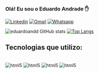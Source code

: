 

### Olá! Eu sou o Eduardo Andrade ✋


[![Linkedin](https://img.shields.io/badge/LinkedIn-0077B5?style=for-the-badge&logo=linkedin&logoColor=white)](https://www.linkedin.com/in/eduardo-andrade-dos-santos-1965b21b1/)
[![Gmail](https://img.shields.io/badge/Gmail-D14836?style=for-the-badge&logo=gmail&logoColor=white)](eduardo.andrade.dev@gmail.com)
[![Whatsapp](https://img.shields.io/badge/WhatsApp-25D366?style=for-the-badge&logo=whatsapp&logoColor=white)](eduardo.andrade.dev@gmail.com)
</br>

![eduardoandd GitHub stats](https://github-readme-stats.vercel.app/api?username=eduardoandd&show_icons=true&layout=compact&theme=dracula&card_width=700px)
[![Top Langs](https://github-readme-stats.vercel.app/api/top-langs/?username=eduardoandd&layout=compact&theme=dracula)](https://github.com/anuraghazra/github-readme-stats)

## Tecnologias que utilizo:

<div style="display: inline_block"><br/>
<img align="center" alt="html5" src="https://img.shields.io/badge/Angular-DD0031?style=for-the-badge&logo=angular&logoColor=white">
<img align="center" alt="html5" src="https://img.shields.io/badge/.NET-5C2D91?style=for-the-badge&logo=.net&logoColor=white">
<img align="center" alt="html5" src="https://img.shields.io/badge/TypeScript-007ACC?style=for-the-badge&logo=typescript&logoColor=white">
<img align="center" alt="html5" src="https://img.shields.io/badge/C%23-239120?style=for-the-badge&logo=c-sharp&logoColor=white">
</div>
